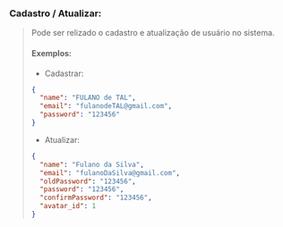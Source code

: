 ### Cadastro / Atualizar:

> Pode ser relizado o cadastro e atualização de usuário no sistema.
>
>
>  #### Exemplos:
>  - Cadastrar:
>
> ```JSON
>{
>	"name": "FULANO de TAL",
>	"email": "fulanodeTAL@gmail.com",
>	"password": "123456"
>}
> ```
> - Atualizar:
> ``` JSON
> {
>   "name": "Fulano da Silva",
>	"email": "fulanoDaSilva@gmail.com",
>	"oldPassword": "123456",
>	"password": "123456",
>	"confirmPassword": "123456",
>	"avatar_id": 1
>}
> ```
